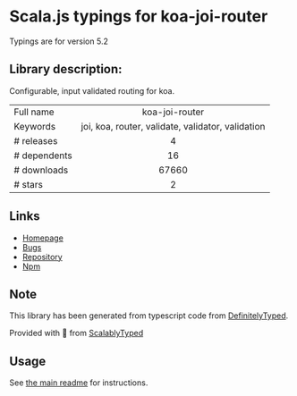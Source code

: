 
# Scala.js typings for koa-joi-router

Typings are for version 5.2

## Library description:
Configurable, input validated routing for koa.

|                    |                 |
| ------------------ | :-------------: |
| Full name          | koa-joi-router |
| Keywords           | joi, koa, router, validate, validator, validation |
| # releases         | 4 |
| # dependents       | 16 |
| # downloads        | 67660 |
| # stars            | 2 |

## Links
- [Homepage](https://github.com/koajs/joi-router)
- [Bugs](https://github.com/koajs/joi-router/issues)
- [Repository](https://github.com/koajs/joi-router)
- [Npm](https://www.npmjs.com/package/koa-joi-router)
    


## Note
This library has been generated from typescript code from [DefinitelyTyped](https://definitelytyped.org).

Provided with :purple_heart: from [ScalablyTyped](https://github.com/oyvindberg/ScalablyTyped)

## Usage
See [the main readme](../../readme.md) for instructions.


